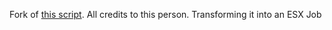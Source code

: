 Fork of [this script](https://github.com/L0stedMrlion/lion_mechanic). All credits to this person.
Transforming it into an ESX Job

